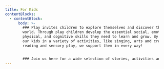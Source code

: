 ```yaml
---
title: For Kids
contentBlocks:
  - contentBlock:
      body: >-
        ### Play invites children to explore themselves and discover their
        world. Through play children develop the essential social, emotional,
        physical, and cognitive skills they need to learn and grow. By engaging
        our kids in a variety of activities, like singing, arts and crafts,
        reading and sensory play, we support them in every way!


        ### Join us here for a wide selection of stories, activities and resources for you and your child.
---
```


